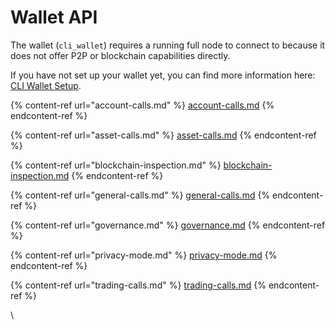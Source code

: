 # Wallet API

The wallet (`cli_wallet`) requires a running full node to connect to because it does not offer P2P or blockchain capabilities directly.

If you have not set up your wallet yet, you can find more information here: [CLI Wallet Setup](https://infra.peerplays.com/the-basics/using-the-cli-wallet).

{% content-ref url="account-calls.md" %}
[account-calls.md](account-calls.md)
{% endcontent-ref %}

{% content-ref url="asset-calls.md" %}
[asset-calls.md](asset-calls.md)
{% endcontent-ref %}

{% content-ref url="blockchain-inspection.md" %}
[blockchain-inspection.md](blockchain-inspection.md)
{% endcontent-ref %}

{% content-ref url="general-calls.md" %}
[general-calls.md](general-calls.md)
{% endcontent-ref %}

{% content-ref url="governance.md" %}
[governance.md](governance.md)
{% endcontent-ref %}

{% content-ref url="privacy-mode.md" %}
[privacy-mode.md](privacy-mode.md)
{% endcontent-ref %}

{% content-ref url="trading-calls.md" %}
[trading-calls.md](trading-calls.md)
{% endcontent-ref %}

\
